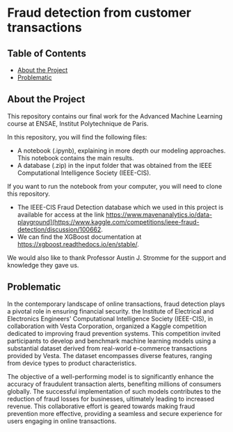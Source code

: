 # Fraud detection from customer transactions

## Table of Contents

* [About the Project](#about_the_project)
* [Problematic](#prob)
  
## About the Project
This repository contains our final work for the Advanced Machine Learning course at ENSAE, Institut Polytechnique de Paris.

In this repository, you will find the following files:
* A notebook (.ipynb), explaining in more depth our modeling approaches. This notebook contains the main results.
* A database (.zip) in the input folder that was obtained from the IEEE Computational Intelligence Society (IEEE-CIS).

If you want to run the notebook from your computer, you will need to clone this repository.

* The IEEE-CIS Fraud Detection database which we used in this project is available for access at the link https://www.mavenanalytics.io/data-playground](https://www.kaggle.com/competitions/ieee-fraud-detection/discussion/100662.
* We can find the XGBoost documentation at https://xgboost.readthedocs.io/en/stable/.

We would also like to thank Professor Austin J. Stromme for the support and knowledge they gave us.

## Problematic
In the contemporary landscape of online transactions, fraud detection plays a pivotal role in ensuring financial security. the Institute of Electrical and Electronics Engineers' Computational Intelligence Society (IEEE-CIS), in collaboration with Vesta Corporation, organized a Kaggle competition dedicated to improving fraud prevention systems. This competition invited participants to develop and benchmark machine learning models using a substantial dataset derived from real-world e-commerce transactions provided by Vesta. The dataset encompasses diverse features, ranging from device types to product characteristics.

The objective of a well-performing model is to significantly enhance the accuracy of fraudulent transaction alerts, benefiting millions of consumers globally. The successful implementation of such models contributes to the reduction of fraud losses for businesses, ultimately leading to increased revenue. This collaborative effort is geared towards making fraud prevention more effective, providing a seamless and secure experience for users engaging in online transactions.
<br>
